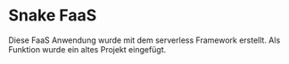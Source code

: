 # Snake FaaS

Diese FaaS Anwendung wurde mit dem serverless Framework erstellt. Als Funktion wurde ein altes Projekt eingefügt.